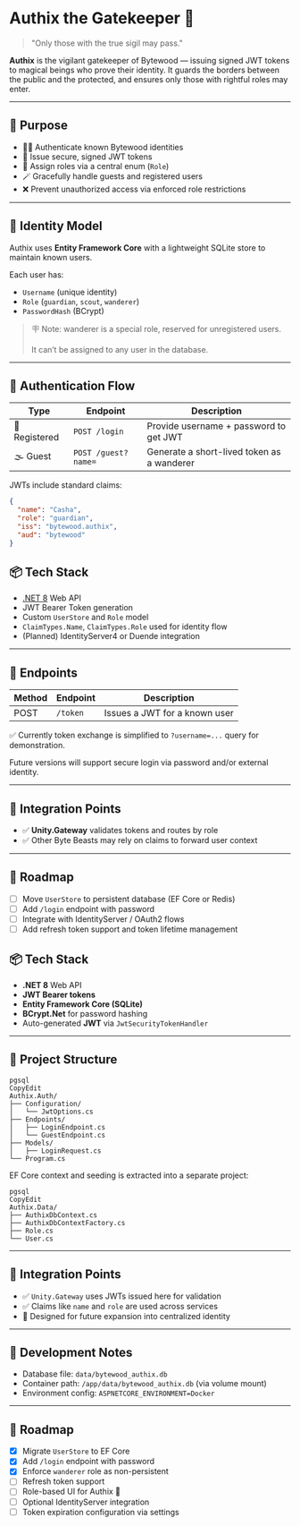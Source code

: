 # Authix the Gatekeeper 🐉

> "Only those with the true sigil may pass."

**Authix** is the vigilant gatekeeper of Bytewood — issuing signed JWT tokens to magical beings who prove their identity. It guards the borders between the public and the protected, and ensures only those with rightful roles may enter.

---

## 🔧 Purpose

- 🧙‍♀️ Authenticate known Bytewood identities
- 🔐 Issue secure, signed JWT tokens
- 🧠 Assign roles via a central enum (`Role`)
- 🪄 Gracefully handle guests and registered users
- ❌ Prevent unauthorized access via enforced role restrictions

---

## 🧠 Identity Model

Authix uses **Entity Framework Core** with a lightweight SQLite store to maintain known users.

Each user has:

- `Username` (unique identity)
- `Role` (`guardian`, `scout`, `wanderer`)
- `PasswordHash` (BCrypt)

> 🪧 Note: wanderer is a special role, reserved for unregistered users.
> 
> 
> It can’t be assigned to any user in the database.

---

## 🔑 Authentication Flow

| Type | Endpoint | Description |
| --- | --- | --- |
| 🧙 Registered | `POST /login` | Provide username + password to get JWT |
| 🌫️ Guest | `POST /guest?name=` | Generate a short-lived token as a wanderer |

JWTs include standard claims:

```json
{
  "name": "Casha",
  "role": "guardian",
  "iss": "bytewood.authix",
  "aud": "bytewood"
}
```

## 📦 Tech Stack

- [.NET 8](https://dotnet.microsoft.com/en-us/download/dotnet/8.0) Web API
- JWT Bearer Token generation
- Custom `UserStore` and `Role` model
- `ClaimTypes.Name`, `ClaimTypes.Role` used for identity flow
- (Planned) IdentityServer4 or Duende integration

---

## 🔐 Endpoints

| Method | Endpoint | Description |
| --- | --- | --- |
| POST | `/token` | Issues a JWT for a known user |

✅ Currently token exchange is simplified to `?username=...` query for demonstration.

Future versions will support secure login via password and/or external identity.

---

## 🧩 Integration Points

- ✅ **Unity.Gateway** validates tokens and routes by role
- ✅ Other Byte Beasts may rely on claims to forward user context

---

## 🚧 Roadmap

- [ ]  Move `UserStore` to persistent database (EF Core or Redis)
- [ ]  Add `/login` endpoint with password
- [ ]  Integrate with IdentityServer / OAuth2 flows
- [ ]  Add refresh token support and token lifetime management

## 📦 Tech Stack

- **.NET 8** Web API
- **JWT Bearer tokens**
- **Entity Framework Core (SQLite)**
- **BCrypt.Net** for password hashing
- Auto-generated **JWT** via `JwtSecurityTokenHandler`

---

## 📁 Project Structure

```
pgsql
CopyEdit
Authix.Auth/
├── Configuration/
│   └── JwtOptions.cs
├── Endpoints/
│   ├── LoginEndpoint.cs
│   └── GuestEndpoint.cs
├── Models/
│   ├── LoginRequest.cs
└── Program.cs

```

EF Core context and seeding is extracted into a separate project:

```
pgsql
CopyEdit
Authix.Data/
├── AuthixDbContext.cs
├── AuthixDbContextFactory.cs
├── Role.cs
└── User.cs

```

---

## 🧩 Integration Points

- ✅ `Unity.Gateway` uses JWTs issued here for validation
- ✅ Claims like `name` and `role` are used across services
- 🧠 Designed for future expansion into centralized identity

---

## 🚀 Development Notes

- Database file: `data/bytewood_authix.db`
- Container path: `/app/data/bytewood_authix.db` (via volume mount)
- Environment config: `ASPNETCORE_ENVIRONMENT=Docker`

---

## 🔮 Roadmap

- [x]  Migrate `UserStore` to EF Core
- [x]  Add `/login` endpoint with password
- [x]  Enforce `wanderer` role as non-persistent
- [ ]  Refresh token support
- [ ]  Role-based UI for Authix 🐉
- [ ]  Optional IdentityServer integration
- [ ]  Token expiration configuration via settings